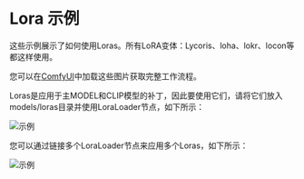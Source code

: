 # Lora 示例

这些示例展示了如何使用Loras。所有LoRA变体：Lycoris、loha、lokr、locon等都这样使用。

您可以在[ComfyUI](https://github.com/comfyanonymous/ComfyUI)中加载这些图片获取完整工作流程。

Loras是应用于主MODEL和CLIP模型的补丁，因此要使用它们，请将它们放入models/loras目录并使用LoraLoader节点，如下所示：

![示例](lora.png)

您可以通过链接多个LoraLoader节点来应用多个Loras，如下所示：

![示例](lora_multiple.png)

